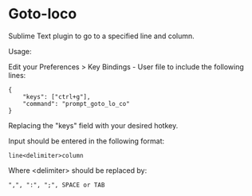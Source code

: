 Goto-loco
=========

Sublime Text plugin to go to a specified line and column.

Usage:

Edit your Preferences > Key Bindings - User file to include the following lines:

  	{ 
	  	"keys": ["ctrl+g"], 
	  	"command": "prompt_goto_lo_co" 
  	}

Replacing the "keys" field with your desired hotkey.

Input should be entered in the following format:
  
  	line<delimiter>column
  
Where \<delimiter\> should be replaced by: 
	
	",", ":", ";", SPACE or TAB
